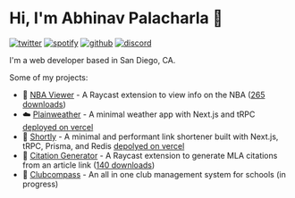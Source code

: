 # Hi, I'm Abhinav Palacharla 👋

[![twitter](https://socialize-md.vercel.app/api/badge/twitter)](https://twitter.com/A_Palacharla)
[![spotify](https://socialize-md.vercel.app/api/badge/spotify)](https://open.spotify.com/user/abhijob212)
[![github](https://socialize-md.vercel.app/api/badge/github)](https://github.com/AbhinavPalacharla)
[![discord](https://socialize-md.vercel.app/api/badge/discord)](https://discordapp.com/users/290246407145914370)

I'm a web developer based in San Diego, CA. 

Some of my projects:
- 🏀 [NBA Viewer](https://github.com/AbhinavPalacharla/nba-game-viewer) - A Raycast extension to view info on the NBA ([265 downloads](https://www.raycast.com/AbhinavPalacharla/nba-viewer))
- ☁️ [Plainweather](https://github.com/AbhinavPalacharla/plainweather) - A minimal weather app with Next.js and tRPC [deployed on vercel](https://plainweather.vercel.app)
- 🔗 [Shortly](https://github.com/AbhinavPalacharla/shortly) - A minimal and performant link shortener built with Next.js, tRPC, Prisma, and Redis [depolyed on vercel](https://shortly-zeta.vercel.app)
- 📝 [Citation Generator](https://github.com/AbhinavPalacharla/citation-generator) - A Raycast extension to generate MLA citations from an article link ([140 downloads](https://www.raycast.com/AbhinavPalacharla/citation-generator))
- 🧭 [Clubcompass](https://github.com/clubcompass/clubcompass.net) - An all in one club management system for schools (in progress)
